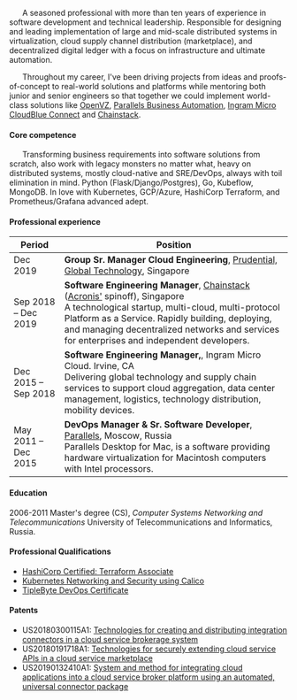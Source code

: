 &nbsp;&nbsp;&nbsp;&nbsp;&nbsp;&nbsp;A seasoned professional with more than ten years of experience in software development and technical leadership. Responsible for designing and leading implementation of large and mid-scale distributed systems in virtualization, cloud supply channel distribution (marketplace), and decentralized digital ledger with a focus on infrastructure and ultimate automation.

&nbsp;&nbsp;&nbsp;&nbsp;&nbsp;&nbsp;Throughout my career, I've been driving projects from ideas and proofs-of-concept to real-world solutions and platforms while mentoring both junior and senior engineers so that together we could implement world-class solutions like [OpenVZ](https://openvz.org/), [Parallels Business Automation](http://download.parallels.com/summit/emea2009/presentations/Parallels_Automation_Portfolio.pdf), [Ingram Micro CloudBlue Connect](https://www.arnnet.com.au/article/664964/ingram-cloudblue-offers-connect-standalone-product/) and [Chainstack](https://chainstack.com).

#### Core competence

&nbsp;&nbsp;&nbsp;&nbsp;&nbsp;&nbsp;Transforming business requirements into software solutions from scratch, also work with legacy monsters no matter what, heavy on distributed systems, mostly cloud-native and SRE/DevOps, always with toil elimination in mind. Python (Flask/Django/Postgres), Go, Kubeflow, MongoDB. In love with Kubernetes, GCP/Azure, HashiCorp Terraform, and Prometheus/Grafana advanced adept.

#### Professional experience

| Period              | Position                                                                                                                                                                                                                                                                                                                             |
| ------------------- | ------------------------------------------------------------------------------------------------------------------------------------------------------------------------------------------------------------------------------------------------------------------------------------------------------------------------------------ |
| Dec 2019            | **Group Sr. Manager Cloud Engineering**, [Prudential, Global Technology](https://www.prudential.com.sg/), Singapore                                                                                                                           |
| Sep 2018 – Dec 2019 | **Software Engineering Manager**, [Chainstack](https://chainstack.com) ([Acronis'](https://acronis.com) spinoff), Singapore<br>A technological startup, multi-cloud, multi-protocol Platform as a Service. Rapidly building, deploying, and managing decentralized networks and services for enterprises and independent developers. |
| Dec 2015 – Sep 2018 | **Software Engineering Manager,**, Ingram Micro Cloud. Irvine, CA<br>Delivering global technology and supply chain services to support cloud aggregation, data center management, logistics, technology distribution, mobility devices.                                                                                              |
| May 2011 – Deс 2015 | **DevOps Manager & Sr. Software Developer**, [Parallels](https://parallels.com), Moscow, Russia<br>Parallels Desktop for Mac, is a software providing hardware virtualization for Macintosh computers with Intel processors.                                                                                                         |

#### Education

2006-2011 Master's degree (CS), _Computer Systems Networking and Telecommunications_
University of Telecommunications and Informatics, Russia.

#### Professional Qualifications

- [HashiCorp Certified: Terraform Associate](https://www.credly.com/badges/16331cd7-3c14-41f9-afd0-717f5a216485/public_url)
- [Kubernetes Networking and Security using Calico](https://courses.academy.tigera.io/certificates/39ae5d6f9dc748fd8946d8e7632bb00a)
- [TipleByte DevOps Certificate](https://triplebyte.com/tb/aleksandr-khaerov-ezmxjbu/certificate/track/devops)

#### Patents

- US20180300115A1: [Technologies for creating and distributing integration connectors in a cloud service brokerage system](https://patents.google.com/patent/US20180300115A1/en?inventor=Khaerov)
- US20180191718A1: [Technologies for securely extending cloud service APIs in a cloud service marketplace](https://patents.google.com/patent/US20180191718A1/en?inventor=Khaerov&oq=inventor:Khaerov)
- US20190132410A1: [System and method for integrating cloud applications into a cloud service broker platform using an automated, universal connector package](https://patents.google.com/patent/US20190132410A1/en?inventor=Khaerov&oq=inventor:Khaerov)
